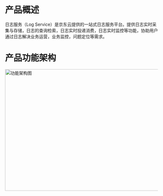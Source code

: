 # 产品概述

日志服务（Log Service）是京东云提供的一站式日志服务平台。提供日志实时采集与存储，日志的查询检索，日志实时投递消费，日志实时监控等功能，协助用户通过日志解决业务运营，业务监控，问题定位等需求。

# 产品功能架构

<img src="https://raw.githubusercontent.com/jdcloudcom/cn/zhangwenjie-only/image/LogService/Introduction/structure.jpg" width = "600" height = "400" alt="功能架构图" align=center />
